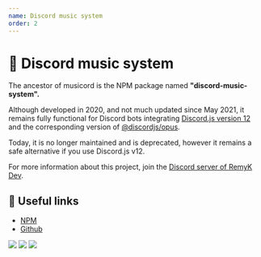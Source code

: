```yaml
---
name: Discord music system
order: 2
---
```


# 🎵 Discord music system

The ancestor of musicord is the NPM package named **"discord-music-system".**

Although developed in 2020, and not much updated since May 2021, it remains fully functional for Discord bots integrating [Discord.js version 12](https://www.npmjs.com/package/discord.js/v/12.5.3) and the corresponding version of [@discordjs/opus](https://www.npmjs.com/package/@discordjs/opus/v/0.5.0).

Today, it is no longer maintained and is deprecated, however it remains a safe alternative if you use Discord.js v12.

For more information about this project, join the [Discord server of RemyK Dev](https://discord.gg/UBUSgw4).

## 🔗 Useful links
 - [NPM](https://www.npmjs.com/package/discord-music-system)
 - [Github](https://github.com/RemyK888/discord-music-system)



<img src="https://nodei.co/npm/discord-music-system.png">


<img src="https://forthebadge.com/images/badges/made-with-javascript.svg">


<img src="https://img.shields.io/npm/dt/discord-music-system?style=for-the-badge">

